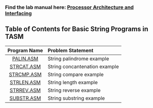 ### Find the lab manual here: [Processor Architecture and Interfacing](../PIL.pdf)

## Table of Contents for Basic String Programs in TASM


| Program Name                     | Problem Statement                    |
| :-----------------------------:  | :--------------------------------    |
|[PALIN.ASM](PALIN.ASM)|String palindrome example|
|[STRCAT.ASM](STRCAT.ASM)|String concantenation example|
|[STRCMP.ASM](STRCMP.ASM)|String compare example|
|[STRLEN.ASM](STRLEN.ASM)|String length example|
|[STRREV.ASM](STRREV.ASM)|String reverse example|
|[SUBSTR.ASM](SUBSTR.ASM)|String substring example|